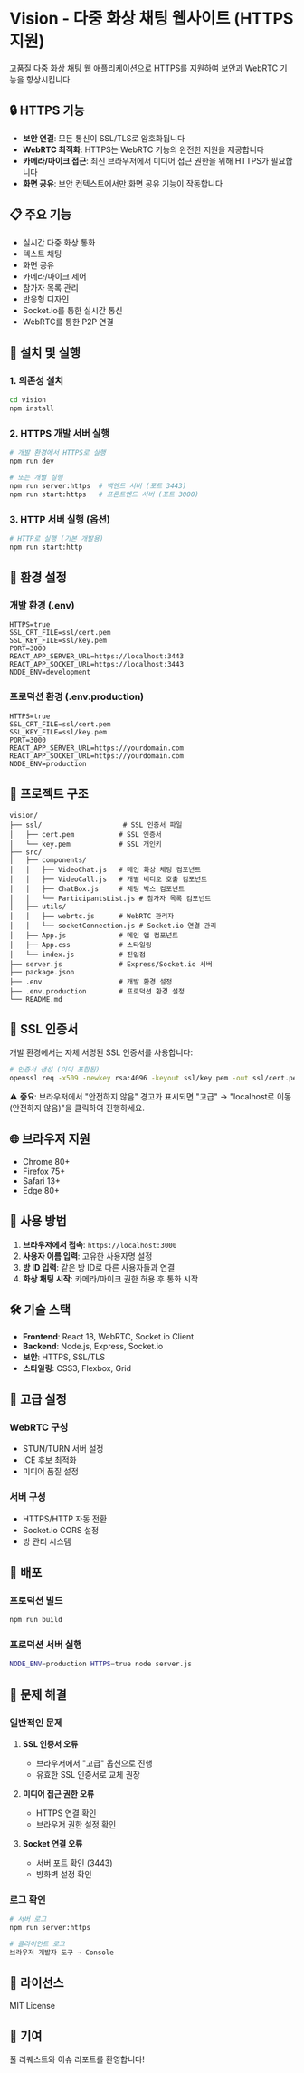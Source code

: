 # Vision - 다중 화상 채팅 웹사이트 (HTTPS 지원)

고품질 다중 화상 채팅 웹 애플리케이션으로 HTTPS를 지원하여 보안과 WebRTC 기능을 향상시킵니다.

## 🔒 HTTPS 기능

- **보안 연결**: 모든 통신이 SSL/TLS로 암호화됩니다
- **WebRTC 최적화**: HTTPS는 WebRTC 기능의 완전한 지원을 제공합니다
- **카메라/마이크 접근**: 최신 브라우저에서 미디어 접근 권한을 위해 HTTPS가 필요합니다
- **화면 공유**: 보안 컨텍스트에서만 화면 공유 기능이 작동합니다

## 📋 주요 기능

- 실시간 다중 화상 통화
- 텍스트 채팅
- 화면 공유
- 카메라/마이크 제어
- 참가자 목록 관리
- 반응형 디자인
- Socket.io를 통한 실시간 통신
- WebRTC를 통한 P2P 연결

## 🚀 설치 및 실행

### 1. 의존성 설치
```bash
cd vision
npm install
```

### 2. HTTPS 개발 서버 실행
```bash
# 개발 환경에서 HTTPS로 실행
npm run dev

# 또는 개별 실행
npm run server:https  # 백엔드 서버 (포트 3443)
npm run start:https   # 프론트엔드 서버 (포트 3000)
```

### 3. HTTP 서버 실행 (옵션)
```bash
# HTTP로 실행 (기본 개발용)
npm run start:http
```

## 🔧 환경 설정

### 개발 환경 (.env)
```env
HTTPS=true
SSL_CRT_FILE=ssl/cert.pem
SSL_KEY_FILE=ssl/key.pem
PORT=3000
REACT_APP_SERVER_URL=https://localhost:3443
REACT_APP_SOCKET_URL=https://localhost:3443
NODE_ENV=development
```

### 프로덕션 환경 (.env.production)
```env
HTTPS=true
SSL_CRT_FILE=ssl/cert.pem
SSL_KEY_FILE=ssl/key.pem
PORT=3000
REACT_APP_SERVER_URL=https://yourdomain.com
REACT_APP_SOCKET_URL=https://yourdomain.com
NODE_ENV=production
```

## 📁 프로젝트 구조

```
vision/
├── ssl/                    # SSL 인증서 파일
│   ├── cert.pem           # SSL 인증서
│   └── key.pem            # SSL 개인키
├── src/
│   ├── components/
│   │   ├── VideoChat.js   # 메인 화상 채팅 컴포넌트
│   │   ├── VideoCall.js   # 개별 비디오 호출 컴포넌트
│   │   ├── ChatBox.js     # 채팅 박스 컴포넌트
│   │   └── ParticipantsList.js # 참가자 목록 컴포넌트
│   ├── utils/
│   │   ├── webrtc.js      # WebRTC 관리자
│   │   └── socketConnection.js # Socket.io 연결 관리
│   ├── App.js             # 메인 앱 컴포넌트
│   ├── App.css            # 스타일링
│   └── index.js           # 진입점
├── server.js              # Express/Socket.io 서버
├── package.json
├── .env                   # 개발 환경 설정
├── .env.production        # 프로덕션 환경 설정
└── README.md
```

## 🔐 SSL 인증서

개발 환경에서는 자체 서명된 SSL 인증서를 사용합니다:

```bash
# 인증서 생성 (이미 포함됨)
openssl req -x509 -newkey rsa:4096 -keyout ssl/key.pem -out ssl/cert.pem -days 365 -nodes -subj "/C=KR/ST=Seoul/L=Seoul/O=Vision/OU=Development/CN=localhost"
```

⚠️ **중요**: 브라우저에서 "안전하지 않음" 경고가 표시되면 "고급" → "localhost로 이동(안전하지 않음)"을 클릭하여 진행하세요.

## 🌐 브라우저 지원

- Chrome 80+
- Firefox 75+
- Safari 13+
- Edge 80+

## 📝 사용 방법

1. **브라우저에서 접속**: `https://localhost:3000`
2. **사용자 이름 입력**: 고유한 사용자명 설정
3. **방 ID 입력**: 같은 방 ID로 다른 사용자들과 연결
4. **화상 채팅 시작**: 카메라/마이크 권한 허용 후 통화 시작

## 🛠️ 기술 스택

- **Frontend**: React 18, WebRTC, Socket.io Client
- **Backend**: Node.js, Express, Socket.io
- **보안**: HTTPS, SSL/TLS
- **스타일링**: CSS3, Flexbox, Grid

## 🔧 고급 설정

### WebRTC 구성
- STUN/TURN 서버 설정
- ICE 후보 최적화
- 미디어 품질 설정

### 서버 구성
- HTTPS/HTTP 자동 전환
- Socket.io CORS 설정
- 방 관리 시스템

## 🚀 배포

### 프로덕션 빌드
```bash
npm run build
```

### 프로덕션 서버 실행
```bash
NODE_ENV=production HTTPS=true node server.js
```

## 🐛 문제 해결

### 일반적인 문제

1. **SSL 인증서 오류**
   - 브라우저에서 "고급" 옵션으로 진행
   - 유효한 SSL 인증서로 교체 권장

2. **미디어 접근 권한 오류**
   - HTTPS 연결 확인
   - 브라우저 권한 설정 확인

3. **Socket 연결 오류**
   - 서버 포트 확인 (3443)
   - 방화벽 설정 확인

### 로그 확인
```bash
# 서버 로그
npm run server:https

# 클라이언트 로그
브라우저 개발자 도구 → Console
```

## 📄 라이선스

MIT License

## 👥 기여

풀 리퀘스트와 이슈 리포트를 환영합니다!